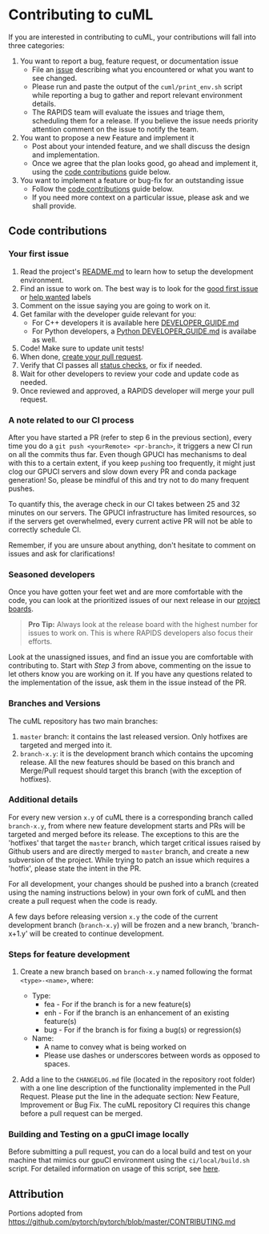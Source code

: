 # Contributing to cuML

If you are interested in contributing to cuML, your contributions will fall
into three categories:
1. You want to report a bug, feature request, or documentation issue
    - File an [issue](https://github.com/rapidsai/cuml/issues/new/choose)
    describing what you encountered or what you want to see changed.
    - Please run and paste the output of the `cuml/print_env.sh` script while
    reporting a bug to gather and report relevant environment details.
    - The RAPIDS team will evaluate the issues and triage them, scheduling
    them for a release. If you believe the issue needs priority attention
    comment on the issue to notify the team.
2. You want to propose a new Feature and implement it
    - Post about your intended feature, and we shall discuss the design and
    implementation.
    - Once we agree that the plan looks good, go ahead and implement it, using
    the [code contributions](#code-contributions) guide below.
3. You want to implement a feature or bug-fix for an outstanding issue
    - Follow the [code contributions](#code-contributions) guide below.
    - If you need more context on a particular issue, please ask and we shall
    provide.

## Code contributions

### Your first issue

1. Read the project's [README.md](https://github.com/rapidsai/cuml/blob/master/README.md)
    to learn how to setup the development environment.
2. Find an issue to work on. The best way is to look for the [good first issue](https://github.com/rapidsai/cuml/issues?q=is%3Aissue+is%3Aopen+label%3A%22good+first+issue%22)
    or [help wanted](https://github.com/rapidsai/cuml/issues?q=is%3Aissue+is%3Aopen+label%3A%22help+wanted%22) labels
3. Comment on the issue saying you are going to work on it.
4. Get familar with the developer guide relevant for you:
    * For C++ developers it is available here [DEVELOPER_GUIDE.md](wiki/cpp/DEVELOPER_GUIDE.md)
    * For Python developers, a [Python DEVELOPER_GUIDE.md](wiki/python/DEVELOPER_GUIDE.md) is availabe as well.
5. Code! Make sure to update unit tests!
6. When done, [create your pull request](https://github.com/rapidsai/cuml/compare).
7. Verify that CI passes all [status checks](https://help.github.com/articles/about-status-checks/), or fix if needed.
8. Wait for other developers to review your code and update code as needed.
9. Once reviewed and approved, a RAPIDS developer will merge your pull request.

### A note related to our CI process
After you have started a PR (refer to step 6 in the previous section), every time you do a `git push <yourRemote> <pr-branch>`, it triggers a new CI run on all the commits thus far. Even though GPUCI has mechanisms to deal with this to a certain extent, if you keep `push`ing too frequently, it might just clog our GPUCI servers and slow down every PR and conda package generation! So, please be mindful of this and try not to do many frequent pushes.

To quantify this, the average check in our CI takes between 25 and 32 minutes on our servers. The GPUCI infrastructure has limited resources, so if the servers get overwhelmed, every current active PR will not be able to correctly schedule CI.

Remember, if you are unsure about anything, don't hesitate to comment on issues and ask for clarifications!

### Seasoned developers

Once you have gotten your feet wet and are more comfortable with the code, you
can look at the prioritized issues of our next release in our [project boards](https://github.com/rapidsai/cuml/projects).

> **Pro Tip:** Always look at the release board with the highest number for
issues to work on. This is where RAPIDS developers also focus their efforts.

Look at the unassigned issues, and find an issue you are comfortable with
contributing to. Start with _Step 3_ from above, commenting on the issue to let
others know you are working on it. If you have any questions related to the
implementation of the issue, ask them in the issue instead of the PR.

### Branches and Versions

The cuML repository has two main branches: 

1. `master` branch: it contains the last released version. Only hotfixes are targeted and merged into it.  
2. `branch-x.y`: it is the development branch which contains the upcoming release. All the new features should be based on this branch and Merge/Pull request should target this branch (with the exception of hotfixes).
    
### Additional details

For every new version `x.y` of cuML there is a corresponding branch called `branch-x.y`, from where new feature development starts and PRs will be targeted and merged before its release. The exceptions to this are the 'hotfixes' that target the `master` branch, which target critical issues raised by Github users and are directly merged to `master` branch, and create a new subversion of the project. While trying to patch an issue which requires a 'hotfix', please state the intent in the PR. 

For all development, your changes should be pushed into a branch (created using the naming instructions below) in your own fork of cuML and then create a pull request when the code is ready. 

A few days before releasing version `x.y` the code of the current development branch (`branch-x.y`) will be frozen and a new branch, 'branch-x+1.y' will be created to continue development.

### Steps for feature development

1. Create a new branch based on `branch-x.y` named following the format `<type>-<name>`, where:
    - Type: 
        - fea - For if the branch is for a new feature(s)
        - enh - For if the branch is an enhancement of an existing feature(s)
        - bug - For if the branch is for fixing a bug(s) or regression(s)
    - Name: 
        - A name to convey what is being worked on
        - Please use dashes or underscores between words as opposed to spaces.

2. Add a line to the `CHANGELOG.md` file (located in the repository root folder) with a one line description of the functionality implemented in the Pull Request. Please put the line in the adequate section: New Feature, Improvement or Bug Fix. The cuML repository CI requires this change before a pull request can be merged.

### Building and Testing on a gpuCI image locally

Before submitting a pull request, you can do a local build and test on your machine that mimics our gpuCI environment using the `ci/local/build.sh` script.
For detailed information on usage of this script, see [here](ci/local/README.md).

## Attribution
Portions adopted from https://github.com/pytorch/pytorch/blob/master/CONTRIBUTING.md
